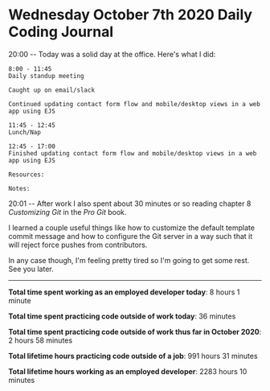 # Wednesday October 7th 2020 Daily Coding Journal

20:00 -- Today was a solid day at the office. Here's what I did:

```
8:00 - 11:45
Daily standup meeting

Caught up on email/slack

Continued updating contact form flow and mobile/desktop views in a web app using EJS

11:45 - 12:45
Lunch/Nap

12:45 - 17:00
Finished updating contact form flow and mobile/desktop views in a web app using EJS

Resources:

Notes:
```

20:01 -- After work I also spent about 30 minutes or so reading chapter 8 _Customizing Git_ in the _Pro Git_ book.

I learned a couple useful things like how to customize the default template commit message and how to configure the Git server in a way such that it will reject force pushes from contributors.

In any case though, I'm feeling pretty tired so I'm going to get some rest. See you later.

---

**Total time spent working as an employed developer today**: 8 hours 1 minute

**Total time spent practicing code outside of work today**: 36 minutes

**Total time spent practicing code outside of work thus far in October 2020**: 2 hours 58 minutes

**Total lifetime hours practicing code outside of a job**: 991 hours 31 minutes

**Total lifetime hours working as an employed developer**: 2283 hours 10 minutes
